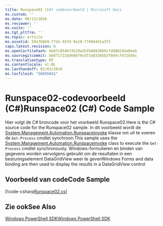 ```yaml
---
title: Runspace02 (C#) codevoorbeeld | Microsoft Docs
ms.custom: ''
ms.date: 09/13/2016
ms.reviewer: ''
ms.suite: ''
ms.tgt_pltfrm: ''
ms.topic: article
ms.assetid: 59a7b8b9-f72e-43fd-9a10-77404441a3f2
caps.latest.revision: 6
ms.openlocfilehash: 0a8fc05db74529e2bfb88820b9cfd988245e0aeb
ms.sourcegitcommit: b6871f21bd666f9cd71dd336bb3f844cf472b56c
ms.translationtype: MT
ms.contentlocale: nl-NL
ms.lasthandoff: 02/03/2019
ms.locfileid: "56845841"
---
```

# <a name="runspace02-c-code-sample"></a><span data-ttu-id="f1b2a-102">Runspace02-codevoorbeeld (C#)</span><span class="sxs-lookup"><span data-stu-id="f1b2a-102">Runspace02 (C#) Code Sample</span></span>

<span data-ttu-id="f1b2a-103">Hier volgt de C# broncode voor het voorbeeld Runspace02.</span><span class="sxs-lookup"><span data-stu-id="f1b2a-103">Here is the C# source code for the Runspace02 sample.</span></span> <span data-ttu-id="f1b2a-104">In dit voorbeeld wordt de [System.Management.Automation.Runspaceinvoke](/dotnet/api/System.Management.Automation.RunspaceInvoke) klasse om uit te voeren de `Get-Process` cmdlet synchroon.</span><span class="sxs-lookup"><span data-stu-id="f1b2a-104">This sample uses the [System.Management.Automation.Runspaceinvoke](/dotnet/api/System.Management.Automation.RunspaceInvoke) class to execute the `Get-Process` cmdlet synchronously.</span></span> <span data-ttu-id="f1b2a-105">Windows-formulieren en binden van gegevens worden vervolgens gebruikt om de resultaten in een besturingselement DataGridView weer te geven</span><span class="sxs-lookup"><span data-stu-id="f1b2a-105">Windows Forms and data binding are then used to display the results in a DataGridView control</span></span>

## <a name="code-sample"></a><span data-ttu-id="f1b2a-106">Voorbeeld van code</span><span class="sxs-lookup"><span data-stu-id="f1b2a-106">Code Sample</span></span>

[!code-csharp[Runspace02.cs](../../powershell-sdk-samples/SDK-2.0/csharp/Runspace02/Runspace02.cs#L11-L82 "Runspace02.cs")]

## <a name="see-also"></a><span data-ttu-id="f1b2a-107">Zie ook</span><span class="sxs-lookup"><span data-stu-id="f1b2a-107">See Also</span></span>

[<span data-ttu-id="f1b2a-108">Windows PowerShell SDK</span><span class="sxs-lookup"><span data-stu-id="f1b2a-108">Windows PowerShell SDK</span></span>](../windows-powershell-reference.md)